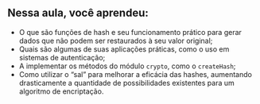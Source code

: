 ## Nessa aula, você aprendeu:

- O que são funções de hash e seu funcionamento prático para gerar dados que não podem ser restaurados à seu valor original;
- Quais são algumas de suas aplicações práticas, como o uso em sistemas de autenticação;
- A implementar os métodos do módulo `crypto`, como o `createHash`;
- Como utilizar o “sal” para melhorar a eficácia das hashes, aumentando drasticamente a quantidade de possibilidades existentes para um algoritmo de encriptação.